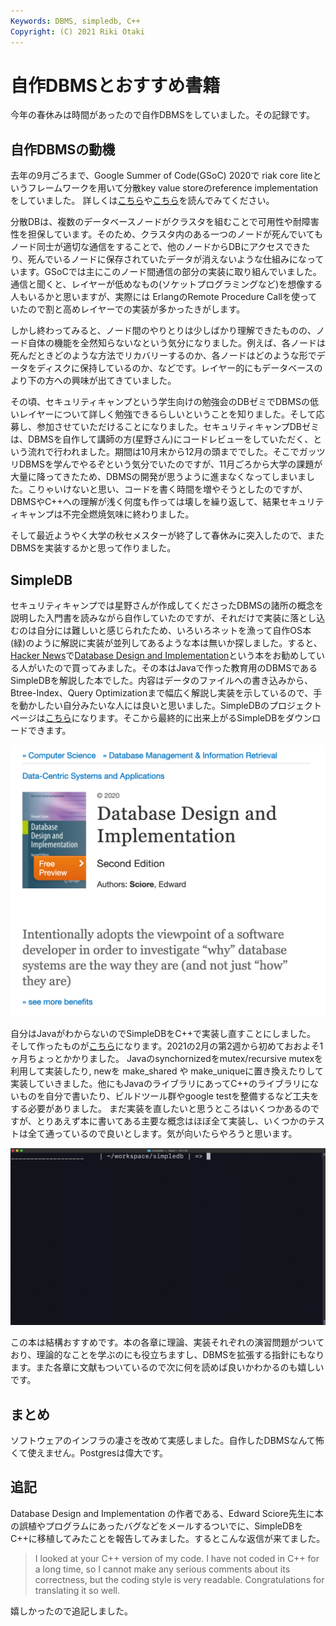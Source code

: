 ```yaml
---
Keywords: DBMS, simpledb, C++
Copyright: (C) 2021 Riki Otaki
---
```


# 自作DBMSとおすすめ書籍

今年の春休みは時間があったので自作DBMSをしていました。その記録です。

## 自作DBMSの動機

去年の9月ごろまで、Google Summer of Code(GSoC) 2020で riak core liteというフレームワークを用いて分散key value storeのreference implementationをしていました。 詳しくは[こちら](https://rotaki.org/?post=20200819_gsoc1)や[こちら](https://rotaki.org/?post=20200914_gsoc2)を読んでみてください。

分散DBは、複数のデータベースノードがクラスタを組むことで可用性や耐障害性を担保しています。そのため、クラスタ内のある一つのノードが死んでいてもノード同士が適切な通信をすることで、他のノードからDBにアクセスできたり、死んでいるノードに保存されていたデータが消えないような仕組みになっています。GSoCでは主にこのノード間通信の部分の実装に取り組んでいました。通信と聞くと、レイヤーが低めなもの(ソケットプログラミングなど)を想像する人もいるかと思いますが、実際には ErlangのRemote Procedure Callを使っていたので割と高めレイヤーでの実装が多かったきがします。

しかし終わってみると、ノード間のやりとりは少しばかり理解できたものの、ノード自体の機能を全然知らないなという気分になりました。例えば、各ノードは死んだときどのような方法でリカバリーするのか、各ノードはどのような形でデータをディスクに保持しているのか、などです。レイヤー的にもデータベースのより下の方への興味が出てきていました。

その頃、セキュリティキャンプという学生向けの勉強会のDBゼミでDBMSの低いレイヤーについて詳しく勉強できるらしいということを知りました。そして応募し、参加させていただけることになりました。セキュリティキャンプDBゼミは、DBMSを自作して講師の方(星野さん)にコードレビューをしていただく、という流れで行われました。期間は10月末から12月の頭まででした。そこでガッツリDBMSを学んでやるぞという気分でいたのですが、11月ごろから大学の課題が大量に降ってきたため、DBMSの開発が思うように進まなくなってしまいました。こりゃいけないと思い、コードを書く時間を増やそうとしたのですが、DBMSやC++への理解が浅く何度も作っては壊しを繰り返して、結果セキュリティキャンプは不完全燃焼気味に終わりました。

そして最近ようやく大学の秋セメスターが終了して春休みに突入したので、またDBMSを実装するかと思って作りました。

## SimpleDB

セキュリティキャンプでは星野さんが作成してくださったDBMSの諸所の概念を説明した入門書を読みながら自作していたのですが、それだけで実装に落とし込むのは自分には難しいと感じられたため、いろいろネットを漁って自作OS本(緑)のように解説に実装が並列してあるような本は無いか探しました。すると、[Hacker News](https://news.ycombinator.com/item?id=21793270)で[Database Design and Implementation](https://www.springer.com/gp/book/9783030338350)という本をお勧めしている人がいたので買ってみました。その本はJavaで作った教育用のDBMSであるSimpleDBを解説した本でした。内容はデータのファイルへの書き込みから、Btree-Index、Query Optimizationまで幅広く解説し実装を示しているので、手を動かしたい自分みたいな人には良いと思いました。SimpleDBのプロジェクトページは[こちら](http://www.cs.bc.edu/~sciore/simpledb/)になります。そこから最終的に出来上がるSimpleDBをダウンロードできます。

 <img src="./images/db.png" width="600">

自分はJavaがわからないのでSimpleDBをC++で実装し直すことにしました。
そして作ったものが[こちら](https://github.com/wattlebirdaz/simpledb)になります。2021の2月の第2週から初めておおよそ1ヶ月ちょっとかかりました。
Javaのsynchornizedをmutex/recursive mutexを利用して実装したり, newを make_shared や make_uniqueに置き換えたりして実装していきました。他にもJavaのライブラリにあってC++のライブラリにないものを自分で書いたり、ビルドツール群やgoogle testを整備するなど工夫をする必要がありました。
まだ実装を直したいと思うところはいくつかあるのですが、とりあえず本に書いてある主要な概念はほぼ全て実装し、いくつかのテストは全て通っているので良いとします。気が向いたらやろうと思います。

<img src="./images/sample.gif" width="600">

この本は結構おすすめです。本の各章に理論、実装それぞれの演習問題がついており、理論的なことを学ぶのにも役立ちますし、DBMSを拡張する指針にもなります。また各章に文献もついているので次に何を読めば良いかわかるのも嬉しいです。

## まとめ

ソフトウェアのインフラの凄さを改めて実感しました。自作したDBMSなんて怖くて使えません。Postgresは偉大です。


## 追記

Database Design and Implementation の作者である、Edward Sciore先生に本の誤植やプログラムにあったバグなどをメールするついでに、SimpleDBをC++に移植してみたことを報告してみました。するとこんな返信が来てました。

> I looked at your C++ version of my code. I have not coded in C++ for a long time, so I cannot make any serious comments about its correctness, but the coding style is very readable. Congratulations for translating it so well.

嬉しかったので追記しました。


